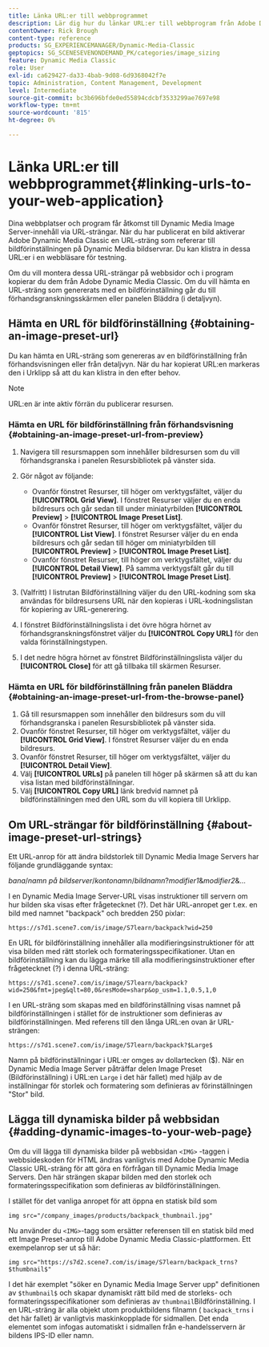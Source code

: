```yaml
---
title: Länka URL:er till webbprogrammet
description: Lär dig hur du länkar URL:er till webbprogram från Adobe Dynamic Media Classic.
contentOwner: Rick Brough
content-type: reference
products: SG_EXPERIENCEMANAGER/Dynamic-Media-Classic
geptopics: SG_SCENESEVENONDEMAND_PK/categories/image_sizing
feature: Dynamic Media Classic
role: User
exl-id: ca629427-da33-4bab-9d08-6d9368042f7e
topic: Administration, Content Management, Development
level: Intermediate
source-git-commit: bc3b696bfde0ed55894cdcbf3533299ae7697e98
workflow-type: tm+mt
source-wordcount: '815'
ht-degree: 0%

---
```


# Länka URL:er till webbprogrammet{#linking-urls-to-your-web-application}

Dina webbplatser och program får åtkomst till Dynamic Media Image Server-innehåll via URL-strängar. När du har publicerat en bild aktiverar Adobe Dynamic Media Classic en URL-sträng som refererar till bildförinställningen på Dynamic Media bildservrar. Du kan klistra in dessa URL:er i en webbläsare för testning.

Om du vill montera dessa URL-strängar på webbsidor och i program kopierar du dem från Adobe Dynamic Media Classic. Om du vill hämta en URL-sträng som genererats med en bildförinställning går du till förhandsgranskningsskärmen eller panelen Bläddra (i detaljvyn).

## Hämta en URL för bildförinställning {#obtaining-an-image-preset-url}

Du kan hämta en URL-sträng som genereras av en bildförinställning från förhandsvisningen eller från detaljvyn. När du har kopierat URL:en markeras den i Urklipp så att du kan klistra in den efter behov.

>[!NOTE]
>
>URL:en är inte aktiv förrän du publicerar resursen.

### Hämta en URL för bildförinställning från förhandsvisning {#obtaining-an-image-preset-url-from-preview}

1. Navigera till resursmappen som innehåller bildresursen som du vill förhandsgranska i panelen Resursbibliotek på vänster sida.
1. Gör något av följande:

   * Ovanför fönstret Resurser, till höger om verktygsfältet, väljer du **[!UICONTROL Grid View]**. I fönstret Resurser väljer du en enda bildresurs och går sedan till under miniatyrbilden **[!UICONTROL Preview]** > **[!UICONTROL Image Preset List]**.
   * Ovanför fönstret Resurser, till höger om verktygsfältet, väljer du **[!UICONTROL List View]**. I fönstret Resurser väljer du en enda bildresurs och går sedan till höger om miniatyrbilden till **[!UICONTROL Preview]** > **[!UICONTROL Image Preset List]**.
   * Ovanför fönstret Resurser, till höger om verktygsfältet, väljer du **[!UICONTROL Detail View]**. På samma verktygsfält går du till **[!UICONTROL Preview]** > **[!UICONTROL Image Preset List]**.

1. (Valfritt) I listrutan Bildförinställning väljer du den URL-kodning som ska användas för bildresursens URL när den kopieras i URL-kodningslistan för kopiering av URL-generering.
1. I fönstret Bildförinställningslista i det övre högra hörnet av förhandsgranskningsfönstret väljer du **[!UICONTROL Copy URL]** för den valda förinställningstypen.
1. I det nedre högra hörnet av fönstret Bildförinställningslista väljer du **[!UICONTROL Close]** för att gå tillbaka till skärmen Resurser.

### Hämta en URL för bildförinställning från panelen Bläddra {#obtaining-an-image-preset-url-from-the-browse-panel}

1. Gå till resursmappen som innehåller den bildresurs som du vill förhandsgranska i panelen Resursbibliotek på vänster sida.
1. Ovanför fönstret Resurser, till höger om verktygsfältet, väljer du **[!UICONTROL Grid View]**. I fönstret Resurser väljer du en enda bildresurs.
1. Ovanför fönstret Resurser, till höger om verktygsfältet, väljer du **[!UICONTROL Detail View]**.
1. Välj **[!UICONTROL URLs]** på panelen till höger på skärmen så att du kan visa listan med bildförinställningar.
1. Välj **[!UICONTROL Copy URL]** länk bredvid namnet på bildförinställningen med den URL som du vill kopiera till Urklipp.

## Om URL-strängar för bildförinställning {#about-image-preset-url-strings}

Ett URL-anrop för att ändra bildstorlek till Dynamic Media Image Servers har följande grundläggande syntax:

*bana*/*namn på bildserver*/*kontonamn*/*bildnamn*?*modifier1*&amp;*modifier2*&amp;...

I en Dynamic Media Image Server-URL visas instruktioner till servern om hur bilden ska visas efter frågetecknet (?). Det här URL-anropet ger t.ex. en bild med namnet &quot;backpack&quot; och bredden 250 pixlar:

```as3
https://s7d1.scene7.com/is/image/S7learn/backpack?wid=250
```

En URL för bildförinställning innehåller alla modifieringsinstruktioner för att visa bilden med rätt storlek och formateringsspecifikationer. Utan en bildförinställning kan du lägga märke till alla modifieringsinstruktioner efter frågetecknet (?) i denna URL-sträng:

```as3
https://s7d1.scene7.com/is/image/S7learn/backpack?wid=250&fmt=jpeg&qlt=80,0&resMode=sharp&op_usm=1.1,0.5,1,0
```

I en URL-sträng som skapas med en bildförinställning visas namnet på bildförinställningen i stället för de instruktioner som definieras av bildförinställningen. Med referens till den långa URL:en ovan är URL-strängen:

```as3
https://s7d1.scene7.com/is/image/S7learn/backpack?$Large$
```

Namn på bildförinställningar i URL:er omges av dollartecken ($). När en Dynamic Media Image Server påträffar delen Image Preset (Bildförinställning) i URL:en `Large` i det här fallet) med hjälp av de inställningar för storlek och formatering som definieras av förinställningen &quot;Stor&quot; bild.

## Lägga till dynamiska bilder på webbsidan {#adding-dynamic-images-to-your-web-page}

Om du vill lägga till dynamiska bilder på webbsidan `<IMG>` -taggen i webbsideskoden för HTML ändras vanligtvis med Adobe Dynamic Media Classic URL-sträng för att göra en förfrågan till Dynamic Media Image Servers. Den här strängen skapar bilden med den storlek och formateringsspecifikation som definieras av bildförinställningen.

I stället för det vanliga anropet för att öppna en statisk bild som

```as3
img src="/company_images/products/backpack_thumbnail.jpg"
```

Nu använder du `<IMG>`-tagg som ersätter referensen till en statisk bild med ett Image Preset-anrop till Adobe Dynamic Media Classic-plattformen. Ett exempelanrop ser ut så här:

```as3
img src="https://s7d2.scene7.com/is/image/S7learn/backpack_trns?$thumbnail$"
```

I det här exemplet &quot;söker en Dynamic Media Image Server upp&quot; definitionen av `$thumbnail$` och skapar dynamiskt rätt bild med de storleks- och formateringsspecifikationer som definieras av `thumbnail`Bildförinställning. I en URL-sträng är alla objekt utom produktbildens filnamn ( `backpack_trns` i det här fallet) är vanligtvis maskinkopplade för sidmallen. Det enda elementet som infogas automatiskt i sidmallen från e-handelsservern är bildens IPS-ID eller namn.
